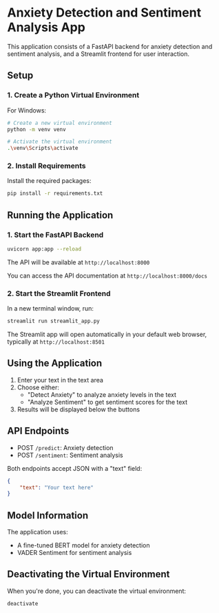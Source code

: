 # Anxiety Detection and Sentiment Analysis App

This application consists of a FastAPI backend for anxiety detection and sentiment analysis, and a Streamlit frontend for user interaction.

## Setup

### 1. Create a Python Virtual Environment

For Windows:
```bash
# Create a new virtual environment
python -m venv venv

# Activate the virtual environment
.\venv\Scripts\activate
```

### 2. Install Requirements

Install the required packages:
```bash
pip install -r requirements.txt
```

## Running the Application

### 1. Start the FastAPI Backend

```bash
uvicorn app:app --reload
```

The API will be available at `http://localhost:8000`

You can access the API documentation at `http://localhost:8000/docs`

### 2. Start the Streamlit Frontend

In a new terminal window, run:
```bash
streamlit run streamlit_app.py
```

The Streamlit app will open automatically in your default web browser, typically at `http://localhost:8501`

## Using the Application

1. Enter your text in the text area
2. Choose either:
   - "Detect Anxiety" to analyze anxiety levels in the text
   - "Analyze Sentiment" to get sentiment scores for the text
3. Results will be displayed below the buttons

## API Endpoints

- POST `/predict`: Anxiety detection
- POST `/sentiment`: Sentiment analysis

Both endpoints accept JSON with a "text" field:
```json
{
    "text": "Your text here"
}
```

## Model Information

The application uses:
- A fine-tuned BERT model for anxiety detection
- VADER Sentiment for sentiment analysis

## Deactivating the Virtual Environment

When you're done, you can deactivate the virtual environment:
```bash
deactivate
```